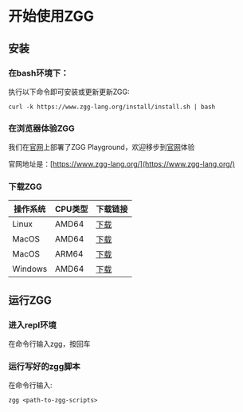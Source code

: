 # 开始使用ZGG

## 安装

### 在bash环境下：

执行以下命令即可安装或更新更新ZGG:
```
curl -k https://www.zgg-lang.org/install/install.sh | bash
```

### 在浏览器体验ZGG

我们在[官网](https://www.zgg-lang.org/)上部署了ZGG Playground，欢迎移步到[官网](https://www.zgg-lang.org/)体验

官网地址是：[https://www.zgg-lang.org/](https://www.zgg-lang.org/)

### 下载ZGG

| 操作系统 | CPU类型 | 下载链接 |
| -------- | ------- | -------- |
| Linux    | AMD64   | [下载](https://zgglang-cn.oss-cn-guangzhou.aliyuncs.com/zgg-linux-amd64) |
| MacOS    | AMD64   | [下载](https://zgglang-cn.oss-cn-guangzhou.aliyuncs.com/zgg-darwin-amd64) |
| MacOS    | ARM64   | [下载](https://zgglang-cn.oss-cn-guangzhou.aliyuncs.com/zgg-darwin-arm64) |
| Windows  | AMD64   | [下载](https://zgglang-cn.oss-cn-guangzhou.aliyuncs.com/zgg-windows-amd64.exe) |

## 运行ZGG

### 进入repl环境

在命令行输入zgg，按回车

### 运行写好的zgg脚本

在命令行输入:
```
zgg <path-to-zgg-scripts>
```

